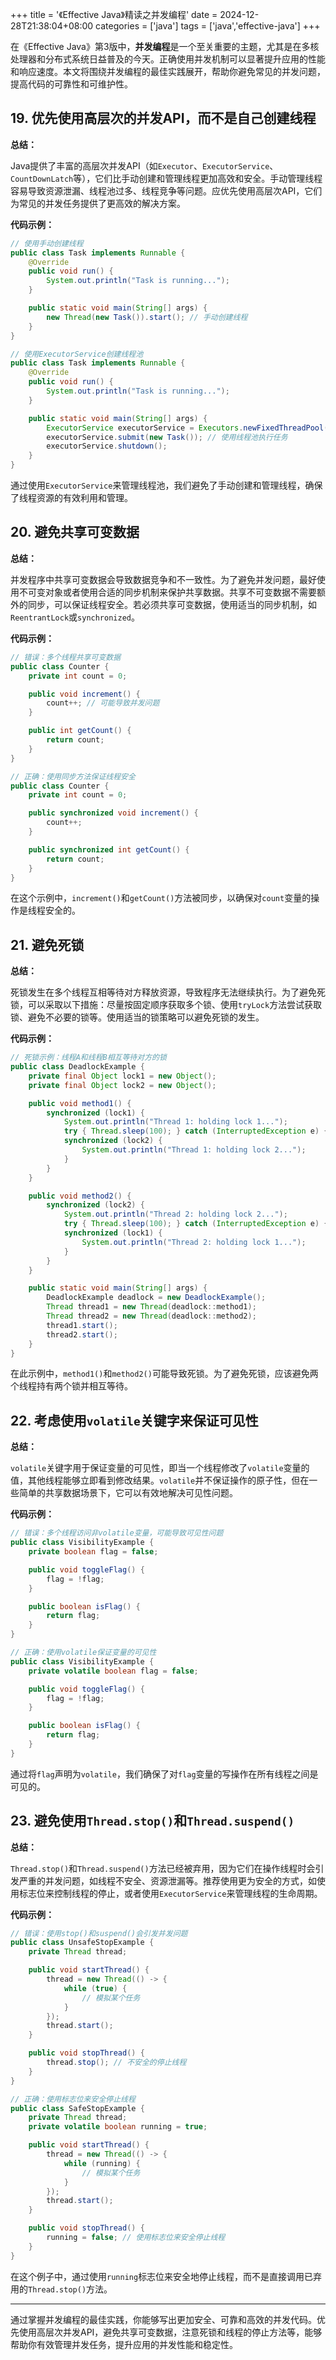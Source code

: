 +++
title = '《Effective Java》精读之并发编程'
date = 2024-12-28T21:38:04+08:00
categories = ['java']
tags = ['java','effective-java']
+++

在《Effective Java》第3版中，**并发编程**是一个至关重要的主题，尤其是在多核处理器和分布式系统日益普及的今天。正确使用并发机制可以显著提升应用的性能和响应速度。本文将围绕并发编程的最佳实践展开，帮助你避免常见的并发问题，提高代码的可靠性和可维护性。

## 19. **优先使用高层次的并发API，而不是自己创建线程**

**总结：**

Java提供了丰富的高层次并发API（如`Executor`、`ExecutorService`、`CountDownLatch`等），它们比手动创建和管理线程更加高效和安全。手动管理线程容易导致资源泄漏、线程池过多、线程竞争等问题。应优先使用高层次API，它们为常见的并发任务提供了更高效的解决方案。

**代码示例：**

```java
// 使用手动创建线程
public class Task implements Runnable {
    @Override
    public void run() {
        System.out.println("Task is running...");
    }

    public static void main(String[] args) {
        new Thread(new Task()).start(); // 手动创建线程
    }
}

// 使用ExecutorService创建线程池
public class Task implements Runnable {
    @Override
    public void run() {
        System.out.println("Task is running...");
    }

    public static void main(String[] args) {
        ExecutorService executorService = Executors.newFixedThreadPool(10);
        executorService.submit(new Task()); // 使用线程池执行任务
        executorService.shutdown();
    }
}
```

通过使用`ExecutorService`来管理线程池，我们避免了手动创建和管理线程，确保了线程资源的有效利用和管理。

## 20. **避免共享可变数据**

**总结：**

并发程序中共享可变数据会导致数据竞争和不一致性。为了避免并发问题，最好使用不可变对象或者使用合适的同步机制来保护共享数据。共享不可变数据不需要额外的同步，可以保证线程安全。若必须共享可变数据，使用适当的同步机制，如`ReentrantLock`或`synchronized`。

**代码示例：**

```java
// 错误：多个线程共享可变数据
public class Counter {
    private int count = 0;

    public void increment() {
        count++; // 可能导致并发问题
    }

    public int getCount() {
        return count;
    }
}

// 正确：使用同步方法保证线程安全
public class Counter {
    private int count = 0;

    public synchronized void increment() {
        count++;
    }

    public synchronized int getCount() {
        return count;
    }
}
```

在这个示例中，`increment()`和`getCount()`方法被同步，以确保对`count`变量的操作是线程安全的。

## 21. **避免死锁**

**总结：**

死锁发生在多个线程互相等待对方释放资源，导致程序无法继续执行。为了避免死锁，可以采取以下措施：尽量按固定顺序获取多个锁、使用`tryLock`方法尝试获取锁、避免不必要的锁等。使用适当的锁策略可以避免死锁的发生。

**代码示例：**

```java
// 死锁示例：线程A和线程B相互等待对方的锁
public class DeadlockExample {
    private final Object lock1 = new Object();
    private final Object lock2 = new Object();

    public void method1() {
        synchronized (lock1) {
            System.out.println("Thread 1: holding lock 1...");
            try { Thread.sleep(100); } catch (InterruptedException e) {}
            synchronized (lock2) {
                System.out.println("Thread 1: holding lock 2...");
            }
        }
    }

    public void method2() {
        synchronized (lock2) {
            System.out.println("Thread 2: holding lock 2...");
            try { Thread.sleep(100); } catch (InterruptedException e) {}
            synchronized (lock1) {
                System.out.println("Thread 2: holding lock 1...");
            }
        }
    }

    public static void main(String[] args) {
        DeadlockExample deadlock = new DeadlockExample();
        Thread thread1 = new Thread(deadlock::method1);
        Thread thread2 = new Thread(deadlock::method2);
        thread1.start();
        thread2.start();
    }
}
```

在此示例中，`method1()`和`method2()`可能导致死锁。为了避免死锁，应该避免两个线程持有两个锁并相互等待。

## 22. **考虑使用`volatile`关键字来保证可见性**

**总结：**

`volatile`关键字用于保证变量的可见性，即当一个线程修改了`volatile`变量的值，其他线程能够立即看到修改结果。`volatile`并不保证操作的原子性，但在一些简单的共享数据场景下，它可以有效地解决可见性问题。

**代码示例：**

```java
// 错误：多个线程访问非volatile变量，可能导致可见性问题
public class VisibilityExample {
    private boolean flag = false;

    public void toggleFlag() {
        flag = !flag;
    }

    public boolean isFlag() {
        return flag;
    }
}

// 正确：使用volatile保证变量的可见性
public class VisibilityExample {
    private volatile boolean flag = false;

    public void toggleFlag() {
        flag = !flag;
    }

    public boolean isFlag() {
        return flag;
    }
}
```

通过将`flag`声明为`volatile`，我们确保了对`flag`变量的写操作在所有线程之间是可见的。

## 23. **避免使用`Thread.stop()`和`Thread.suspend()`**

**总结：**

`Thread.stop()`和`Thread.suspend()`方法已经被弃用，因为它们在操作线程时会引发严重的并发问题，如线程不安全、资源泄漏等。推荐使用更为安全的方式，如使用标志位来控制线程的停止，或者使用`ExecutorService`来管理线程的生命周期。

**代码示例：**

```java
// 错误：使用stop()和suspend()会引发并发问题
public class UnsafeStopExample {
    private Thread thread;

    public void startThread() {
        thread = new Thread(() -> {
            while (true) {
                // 模拟某个任务
            }
        });
        thread.start();
    }

    public void stopThread() {
        thread.stop(); // 不安全的停止线程
    }
}

// 正确：使用标志位来安全停止线程
public class SafeStopExample {
    private Thread thread;
    private volatile boolean running = true;

    public void startThread() {
        thread = new Thread(() -> {
            while (running) {
                // 模拟某个任务
            }
        });
        thread.start();
    }

    public void stopThread() {
        running = false; // 使用标志位来安全停止线程
    }
}
```

在这个例子中，通过使用`running`标志位来安全地停止线程，而不是直接调用已弃用的`Thread.stop()`方法。

------

通过掌握并发编程的最佳实践，你能够写出更加安全、可靠和高效的并发代码。优先使用高层次并发API，避免共享可变数据，注意死锁和线程的停止方法等，能够帮助你有效管理并发任务，提升应用的并发性能和稳定性。